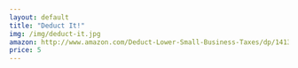 ```yaml
---
layout: default
title: "Deduct It!"
img: /img/deduct-it.jpg
amazon: http://www.amazon.com/Deduct-Lower-Small-Business-Taxes/dp/1413319211/ref=sr_1_1?s=books&ie=UTF8&qid=1398798444&sr=1-1&keywords=deduct+it
price: 5
---
```


 